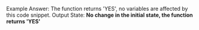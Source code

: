 Example Answer:
The function returns 'YES', no variables are affected by this code snippet.
Output State: **No change in the initial state, the function returns 'YES'**